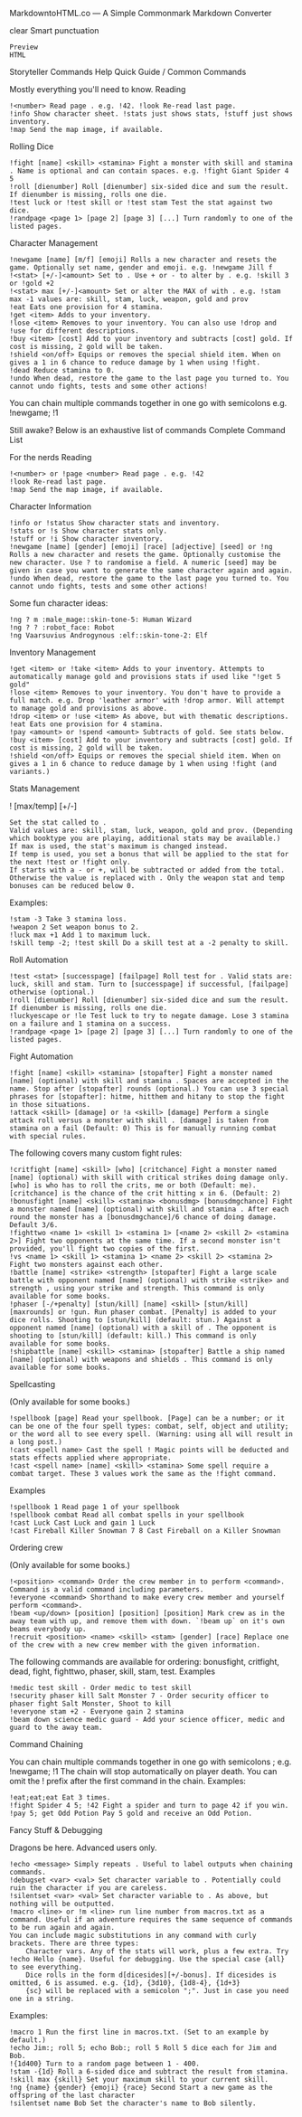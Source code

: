 
MarkdowntoHTML.co — A Simple Commonmark Markdown Converter

clear  Smart punctuation

    Preview
    HTML

Storyteller Commands Help
Quick Guide / Common Commands

Mostly everything you'll need to know.
Reading

    !<number> Read page . e.g. !42. !look Re-read last page.
    !info Show character sheet. !stats just shows stats, !stuff just shows inventory.
    !map Send the map image, if available.

Rolling Dice

    !fight [name] <skill> <stamina> Fight a monster with skill and stamina . Name is optional and can contain spaces. e.g. !fight Giant Spider 4 5
    !roll [dienumber] Roll [dienumber] six-sided dice and sum the result. If dienumber is missing, rolls one die.
    !test luck or !test skill or !test stam Test the stat against two dice.
    !randpage <page 1> [page 2] [page 3] [...] Turn randomly to one of the listed pages.

Character Management

    !newgame [name] [m/f] [emoji] Rolls a new character and resets the game. Optionally set name, gender and emoji. e.g. !newgame Jill f
    !<stat> [+/-]<amount> Set to . Use + or - to alter by . e.g. !skill 3 or !gold +2
    !<stat> max [+/-]<amount> Set or alter the MAX of with . e.g. !stam max -1 values are: skill, stam, luck, weapon, gold and prov
    !eat Eats one provision for 4 stamina.
    !get <item> Adds to your inventory.
    !lose <item> Removes to your inventory. You can also use !drop and !use for different descriptions.
    !buy <item> [cost] Add to your inventory and subtracts [cost] gold. If cost is missing, 2 gold will be taken.
    !shield <on/off> Equips or removes the special shield item. When on gives a 1 in 6 chance to reduce damage by 1 when using !fight.
    !dead Reduce stamina to 0.
    !undo When dead, restore the game to the last page you turned to. You cannot undo fights, tests and some other actions!

You can chain multiple commands together in one go with semicolons e.g. !newgame; !1

Still awake? Below is an exhaustive list of commands
Complete Command List

For the nerds
Reading

    !<number> or !page <number> Read page . e.g. !42
    !look Re-read last page.
    !map Send the map image, if available.

Character Information

    !info or !status Show character stats and inventory.
    !stats or !s Show character stats only.
    !stuff or !i Show character inventory.
    !newgame [name] [gender] [emoji] [race] [adjective] [seed] or !ng Rolls a new character and resets the game. Optionally customise the new character. Use ? to randomise a field. A numeric [seed] may be given in case you want to generate the same character again and again.
    !undo When dead, restore the game to the last page you turned to. You cannot undo fights, tests and some other actions!

Some fun character ideas:

    !ng ? m :male_mage::skin-tone-5: Human Wizard
    !ng ? ? :robot_face: Robot
    !ng Vaarsuvius Androgynous :elf::skin-tone-2: Elf

Inventory Management

    !get <item> or !take <item> Adds to your inventory. Attempts to automatically manage gold and provisions stats if used like "!get 5 gold"
    !lose <item> Removes to your inventory. You don't have to provide a full match. e.g. Drop 'leather armor' with !drop armor. Will attempt to manage gold and provisions as above.
    !drop <item> or !use <item> As above, but with thematic descriptions.
    !eat Eats one provision for 4 stamina.
    !pay <amount> or !spend <amount> Subtracts of gold. See stats below.
    !buy <item> [cost] Add to your inventory and subtracts [cost] gold. If cost is missing, 2 gold will be taken.
    !shield <on/off> Equips or removes the special shield item. When on gives a 1 in 6 chance to reduce damage by 1 when using !fight (and variants.)

Stats Management

!<stat> [max/temp] [+/-]<amount>

    Set the stat called to .
    Valid values are: skill, stam, luck, weapon, gold and prov. (Depending which booktype you are playing, additional stats may be available.)
    If max is used, the stat's maximum is changed instead.
    If temp is used, you set a bonus that will be applied to the stat for the next !test or !fight only.
    If starts with a - or +, will be subtracted or added from the total. Otherwise the value is replaced with . Only the weapon stat and temp bonuses can be reduced below 0.

Examples:

    !stam -3 Take 3 stamina loss.
    !weapon 2 Set weapon bonus to 2.
    !luck max +1 Add 1 to maximum luck.
    !skill temp -2; !test skill Do a skill test at a -2 penalty to skill.

Roll Automation

    !test <stat> [successpage] [failpage] Roll test for . Valid stats are: luck, skill and stam. Turn to [successpage] if successful, [failpage] otherwise (optional.)
    !roll [dienumber] Roll [dienumber] six-sided dice and sum the result. If dienumber is missing, rolls one die.
    !luckyescape or !le Test luck to try to negate damage. Lose 3 stamina on a failure and 1 stamina on a success.
    !randpage <page 1> [page 2] [page 3] [...] Turn randomly to one of the listed pages.

Fight Automation

    !fight [name] <skill> <stamina> [stopafter] Fight a monster named [name] (optional) with skill and stamina . Spaces are accepted in the name. Stop after [stopafter] rounds (optional.) You can use 3 special phrases for [stopafter]: hitme, hitthem and hitany to stop the fight in those situations.
    !attack <skill> [damage] or !a <skill> [damage] Perform a single attack roll versus a monster with skill . [damage] is taken from stamina on a fail (Default: 0) This is for manually running combat with special rules.

The following covers many custom fight rules:

    !critfight [name] <skill> [who] [critchance] Fight a monster named [name] (optional) with skill with critical strikes doing damage only. [who] is who has to roll the crits, me or both (Default: me). [critchance] is the chance of the crit hitting x in 6. (Default: 2)
    !bonusfight [name] <skill> <stamina> <bonusdmg> [bonusdmgchance] Fight a monster named [name] (optional) with skill and stamina . After each round the monster has a [bonusdmgchance]/6 chance of doing damage. Default 3/6.
    !fighttwo <name 1> <skill 1> <stamina 1> [<name 2> <skill 2> <stamina 2>] Fight two opponents at the same time. If a second monster isn't provided, you'll fight two copies of the first.
    !vs <name 1> <skill 1> <stamina 1> <name 2> <skill 2> <stamina 2> Fight two monsters against each other.
    !battle [name] <strike> <strength> [stopafter] Fight a large scale battle with opponent named [name] (optional) with strike <strike> and strength , using your strike and strength. This command is only available for some books.
    !phaser [-/+penalty] [stun/kill] [name] <skill> [stun/kill] [maxrounds] or !gun. Run phaser combat. [Penalty] is added to your dice rolls. Shooting to [stun/kill] (default: stun.) Against a opponent named [name] (optional) with a skill of . The opponent is shooting to [stun/kill] (default: kill.) This command is only available for some books.
    !shipbattle [name] <skill> <stamina> [stopafter] Battle a ship named [name] (optional) with weapons and shields . This command is only available for some books.

Spellcasting

(Only available for some books.)

    !spellbook [page] Read your spellbook. [Page] can be a number; or it can be one of the four spell types: combat, self, object and utility; or the word all to see every spell. (Warning: using all will result in a long post.)
    !cast <spell name> Cast the spell ! Magic points will be deducted and stats effects applied where appropriate.
    !cast <spell name> [name] <skill> <stamina> Some spell require a combat target. These 3 values work the same as the !fight command.

Examples

    !spellbook 1 Read page 1 of your spellbook
    !spellbook combat Read all combat spells in your spellbook
    !cast Luck Cast Luck and gain 1 Luck
    !cast Fireball Killer Snowman 7 8 Cast Fireball on a Killer Snowman

Ordering crew

(Only available for some books.)

    !<position> <command> Order the crew member in to perform <command>. Command is a valid command including parameters.
    !everyone <command> Shorthand to make every crew member and yourself perform <command>.
    !beam <up/down> [position] [position] [position] Mark crew as in the away team with up, and remove them with down. `!beam up` on it's own beams everybody up.
    !recruit <position> <name> <skill> <stam> [gender] [race] Replace one of the crew with a new crew member with the given information.

The following commands are available for ordering: bonusfight, critfight, dead, fight, fighttwo, phaser, skill, stam, test.
Examples

    !medic test skill - Order medic to test skill
    !security phaser kill Salt Monster 7 - Order security officer to phaser fight Salt Monster, Shoot to kill
    !everyone stam +2 - Everyone gain 2 stamina
    !beam down science medic guard - Add your science officer, medic and guard to the away team.

Command Chaining

You can chain multiple commands together in one go with semicolons ; e.g. !newgame; !1 The chain will stop automatically on player death. You can omit the ! prefix after the first command in the chain.
Examples:

    !eat;eat;eat Eat 3 times.
    !fight Spider 4 5; !42 Fight a spider and turn to page 42 if you win.
    !pay 5; get Odd Potion Pay 5 gold and receive an Odd Potion.

Fancy Stuff & Debugging

Dragons be here. Advanced users only.

    !echo <message> Simply repeats . Useful to label outputs when chaining commands.
    !debugset <var> <val> Set character variable to . Potentially could ruin the character if you are careless.
    !silentset <var> <val> Set character variable to . As above, but nothing will be outputted.
    !macro <line> or !m <line> run line number from macros.txt as a command. Useful if an adventure requires the same sequence of commands to be run again and again.
    You can include magic substitutions in any command with curly brackets. There are three types:
        Character vars. Any of the stats will work, plus a few extra. Try !echo Hello {name}. Useful for debugging. Use the special case {all} to see everything.
        Dice rolls in the form d[dicesides][+/-bonus]. If dicesides is omitted, 6 is assumed. e.g. {1d}, {3d10}, {1d8-4}, {1d+3}
        {sc} will be replaced with a semicolon ";". Just in case you need one in a string.

Examples:

    !macro 1 Run the first line in macros.txt. (Set to an example by default.)
    !echo Jim:; roll 5; echo Bob:; roll 5 Roll 5 dice each for Jim and Bob.
    !{1d400} Turn to a random page between 1 - 400.
    !stam -{1d} Roll a 6-sided dice and subtract the result from stamina.
    !skill max {skill} Set your maximum skill to your current skill.
    !ng {name} {gender} {emoji} {race} Second Start a new game as the offspring of the last character
    !silentset name Bob Set the character's name to Bob silently.
